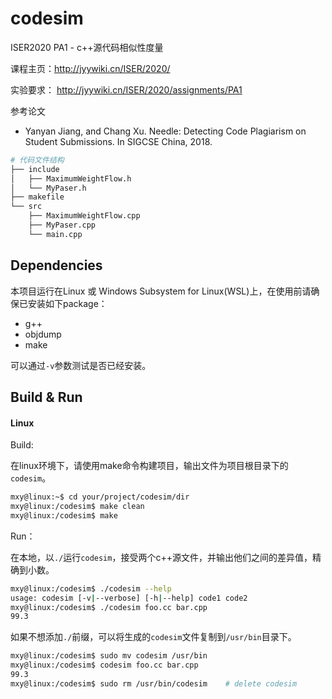 # codesim

ISER2020 PA1 - c++源代码相似性度量

课程主页：http://jyywiki.cn/ISER/2020/

实验要求： http://jyywiki.cn/ISER/2020/assignments/PA1

参考论文

- Yanyan Jiang, and Chang Xu. Needle: Detecting Code Plagiarism on Student Submissions. In SIGCSE China, 2018.

```bash
# 代码文件结构
├── include
│   ├── MaximumWeightFlow.h
│   └── MyPaser.h
├── makefile
└── src
    ├── MaximumWeightFlow.cpp
    ├── MyPaser.cpp
    └── main.cpp
```



## Dependencies

本项目运行在Linux 或 Windows Subsystem for Linux(WSL)上，在使用前请确保已安装如下package：

- g++
- objdump
- make

可以通过`-v`参数测试是否已经安装。



## Build & Run

#### Linux

Build:

在linux环境下，请使用make命令构建项目，输出文件为项目根目录下的`codesim`。

```bash
mxy@linux:~$ cd your/project/codesim/dir
mxy@linux:/codesim$ make clean
mxy@linux:/codesim$ make
```

Run：

在本地，以`./`运行`codesim`，接受两个c++源文件，并输出他们之间的差异值，精确到小数。

```bash
mxy@linux:/codesim$ ./codesim --help
usage: codesim [-v|--verbose] [-h|--help] code1 code2
mxy@linux:/codesim$ ./codesim foo.cc bar.cpp
99.3
```

如果不想添加`./`前缀，可以将生成的`codesim`文件复制到`/usr/bin`目录下。

```bash
mxy@linux:/codesim$ sudo mv codesim /usr/bin
mxy@linux:/codesim$ codesim foo.cc bar.cpp
99.3
mxy@linux:/codesim$ sudo rm /usr/bin/codesim 	# delete codesim 
```

